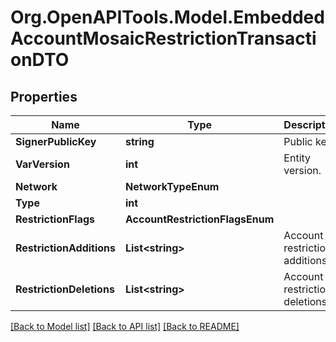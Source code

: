 # Org.OpenAPITools.Model.EmbeddedAccountMosaicRestrictionTransactionDTO

## Properties

Name | Type | Description | Notes
------------ | ------------- | ------------- | -------------
**SignerPublicKey** | **string** | Public key. | 
**VarVersion** | **int** | Entity version. | 
**Network** | **NetworkTypeEnum** |  | 
**Type** | **int** |  | 
**RestrictionFlags** | **AccountRestrictionFlagsEnum** |  | 
**RestrictionAdditions** | **List&lt;string&gt;** | Account restriction additions. | 
**RestrictionDeletions** | **List&lt;string&gt;** | Account restriction deletions. | 

[[Back to Model list]](../README.md#documentation-for-models) [[Back to API list]](../README.md#documentation-for-api-endpoints) [[Back to README]](../README.md)

